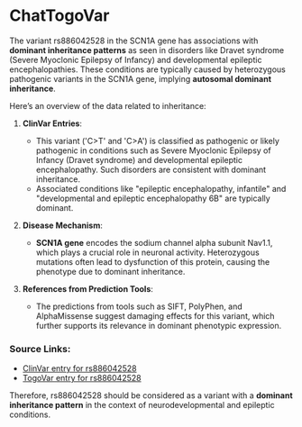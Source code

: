 # ChatTogoVar

The variant rs886042528 in the SCN1A gene has associations with **dominant inheritance patterns** as seen in disorders like Dravet syndrome (Severe Myoclonic Epilepsy of Infancy) and developmental epileptic encephalopathies. These conditions are typically caused by heterozygous pathogenic variants in the SCN1A gene, implying **autosomal dominant inheritance**.

Here’s an overview of the data related to inheritance:

1. **ClinVar Entries**:
   - This variant ('C>T' and 'C>A') is classified as pathogenic or likely pathogenic in conditions such as Severe Myoclonic Epilepsy of Infancy (Dravet syndrome) and developmental epileptic encephalopathy. Such disorders are consistent with dominant inheritance.
   - Associated conditions like "epileptic encephalopathy, infantile" and "developmental and epileptic encephalopathy 6B" are typically dominant.

2. **Disease Mechanism**:
   - **SCN1A gene** encodes the sodium channel alpha subunit Nav1.1, which plays a crucial role in neuronal activity. Heterozygous mutations often lead to dysfunction of this protein, causing the phenotype due to dominant inheritance.

3. **References from Prediction Tools**:
   - The predictions from tools such as SIFT, PolyPhen, and AlphaMissense suggest damaging effects for this variant, which further supports its relevance in dominant phenotypic expression.

### Source Links:
- [ClinVar entry for rs886042528](https://www.ncbi.nlm.nih.gov/clinvar/variation/282973)
- [TogoVar entry for rs886042528](https://togovar.biosciencedbc.jp/variant/tgv417503323)

Therefore, rs886042528 should be considered as a variant with a **dominant inheritance pattern** in the context of neurodevelopmental and epileptic conditions.